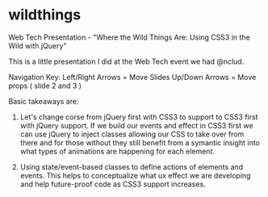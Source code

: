 wildthings
==========

Web Tech Presentation - "Where the Wild Things Are: Using CSS3 in the Wild with jQuery"

This is a little presentation I did at the Web Tech event we had @nclud.

Navigation Key:
  Left/Right Arrows = Move Slides
  Up/Down Arrows = Move props ( slide 2 and 3 )

Basic takeaways are:

1. Let's change corse from jQuery first with CSS3 to support to CSS3 first with jQuery support. If we build our events and effect in CSS3 first we can use jQuery to inject classes allowing our CSS to take over from there and for those without they still benefit from a symantic insight into what types of animations are happening for each element.

2. Using state/event-based classes to define actions of elements and events. This helps to conceptualize what ux effect we are developing and help future-proof code as CSS3 support increases.